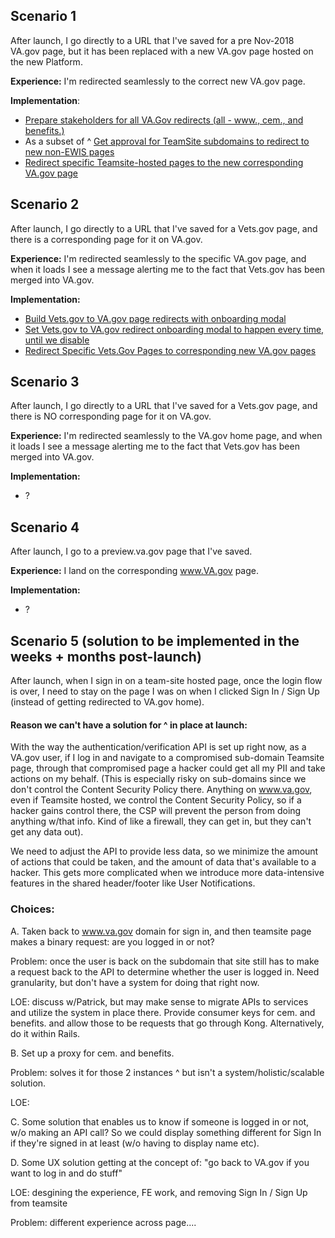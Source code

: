## Scenario 1
After launch, I go directly to a URL that I've saved for a pre Nov-2018 VA.gov page, but it has been replaced with a new VA.gov page hosted on the new Platform.

**Experience:** I'm redirected seamlessly to the correct new VA.gov page.

**Implementation**: 
- [Prepare stakeholders for all VA.Gov redirects (all - www., cem., and benefits.)](https://github.com/department-of-veterans-affairs/vets.gov-team/issues/13948)
- As a subset of ^ [Get approval for TeamSite subdomains to redirect to new non-EWIS pages](https://github.com/department-of-veterans-affairs/vets.gov-team/issues/13915)
- [Redirect specific Teamsite-hosted pages to the new corresponding VA.gov page](https://github.com/department-of-veterans-affairs/vets.gov-team/issues/13635)

## Scenario 2
After launch, I go directly to a URL that I've saved for a Vets.gov page, and there is a corresponding page for it on VA.gov.

**Experience:** I'm redirected seamlessly to the specific VA.gov page, and when it loads I see a message alerting me to the fact that Vets.gov has been merged into VA.gov. 

**Implementation:**
- [Build Vets.gov to VA.gov page redirects with onboarding modal](https://github.com/department-of-veterans-affairs/vets.gov-team/issues/12060)
- [Set Vets.gov to VA.gov redirect onboarding modal to happen every time, until we disable](https://github.com/department-of-veterans-affairs/vets.gov-team/issues/14556)
- [Redirect Specific Vets.Gov Pages to corresponding new VA.gov pages](https://github.com/department-of-veterans-affairs/vets.gov-team/issues/13928)

## Scenario 3
After launch, I go directly to a URL that I've saved for a Vets.gov page, and there is NO corresponding page for it on VA.gov.

**Experience:** I'm redirected seamlessly to the VA.gov home page, and when it loads I see a message alerting me to the fact that Vets.gov has been merged into VA.gov.

**Implementation:**
- ?

## Scenario 4
After launch, I go to a preview.va.gov page that I've saved.

**Experience:** I land on the corresponding www.VA.gov page.

**Implementation:**
- ?

## Scenario 5 (solution to be implemented in the weeks + months post-launch)
After launch, when I sign in on a team-site hosted page, once the login flow is over, I need to stay on the page I was on when I clicked Sign In / Sign Up (instead of getting redirected to VA.gov home).

#### Reason we can't have a solution for ^ in place at launch:

With the way the authentication/verification API is set up right now, as a VA.gov user, if I log in and navigate to a compromised sub-domain Teamsite page, through that compromised page a hacker could get all my PII and take actions on my behalf. (This is especially risky on sub-domains since we don't control the Content Security Policy there. Anything on www.va.gov, even if Teamsite hosted, we control the Content Security Policy, so if a hacker gains control there, the CSP will prevent the person from doing anything w/that info. Kind of like a firewall, they can get in, but they can't get any data out).

We need to adjust the API to provide less data, so we minimize the amount of actions that could be taken, and the amount of data that's available to a hacker. This gets more complicated when we introduce more data-intensive features in the shared header/footer like User Notifications.

### Choices:

A. Taken back to www.va.gov domain for sign in, and then teamsite page makes a binary request: are you logged in or not?

Problem: once the user is back on the subdomain that site still has to make a request back to the API to determine whether the user is logged in. Need granularity, but don't have a system for doing that right now.

LOE: discuss w/Patrick, but may make sense to migrate APIs to services and utilize the system in place there. Provide consumer keys for cem. and benefits. and allow those to be requests that go through Kong. Alternatively, do it within Rails.

B. Set up a proxy for cem. and benefits.

Problem: solves it for those 2 instances ^ but isn't a system/holistic/scalable solution.

LOE: 

C. Some solution that enables us to know if someone is logged in or not, w/o making an API call? So we could display something different for Sign In if they're signed in at least (w/o having to display name etc).

D. Some UX solution getting at the concept of: "go back to VA.gov if you want to log in and do stuff"

LOE: desgining the experience, FE work, and removing Sign In / Sign Up from teamsite

Problem: different experience across page....
